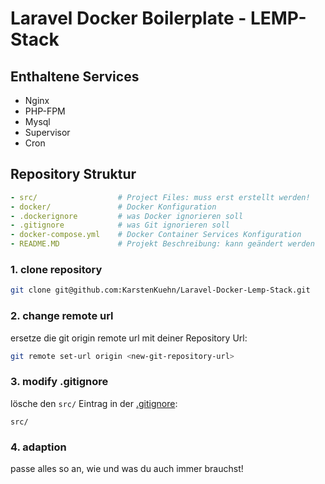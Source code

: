 # Laravel Docker Boilerplate - LEMP-Stack

## Enthaltene Services

- Nginx
- PHP-FPM
- Mysql
- Supervisor
- Cron


## Repository Struktur

```yaml
- src/                  # Project Files: muss erst erstellt werden!
- docker/               # Docker Konfiguration
- .dockerignore         # was Docker ignorieren soll
- .gitignore            # was Git ignorieren soll
- docker-compose.yml    # Docker Container Services Konfiguration
- README.MD             # Projekt Beschreibung: kann geändert werden
```

### 1. clone repository
```bash
git clone git@github.com:KarstenKuehn/Laravel-Docker-Lemp-Stack.git
```

### 2. change remote url
ersetze die git origin remote url mit deiner Repository Url:
```bash
git remote set-url origin <new-git-repository-url>
```

### 3. modify .gitignore
lösche den `src/` Eintrag in der [.gitignore](.gitignore):
```text
src/
```

### 4. adaption
passe alles so an, wie und was du auch immer brauchst!